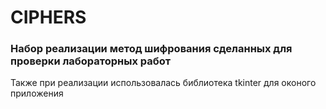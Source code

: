 <h1>CIPHERS</h1>
<h3>Набор реализации метод шифрования сделанных для проверки лабораторных работ</h3>
<p>Также при реализации использовалась библиотека tkinter для оконого приложения</p>